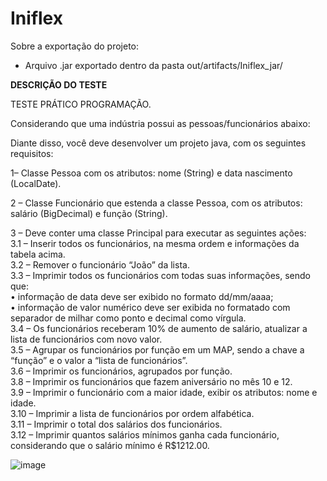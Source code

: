 # Iniflex
Sobre a exportação do projeto:
* Arquivo .jar exportado dentro da pasta out/artifacts/Iniflex_jar/

**DESCRIÇÃO DO TESTE**

TESTE PRÁTICO PROGRAMAÇÃO.

Considerando que uma indústria possui as pessoas/funcionários abaixo:

Diante disso, você deve desenvolver um projeto java, com os seguintes requisitos:

1– Classe Pessoa com os atributos: nome (String) e data nascimento (LocalDate).

2 – Classe Funcionário que estenda a classe Pessoa, com os atributos: salário (BigDecimal) e função (String).

3 – Deve conter uma classe Principal para executar as seguintes ações:</br>
3.1 – Inserir todos os funcionários, na mesma ordem e informações da tabela acima.</br>
3.2 – Remover o funcionário “João” da lista.</br>
3.3 – Imprimir todos os funcionários com todas suas informações, sendo que:</br>
• informação de data deve ser exibido no formato dd/mm/aaaa;</br>
• informação de valor numérico deve ser exibida no formatado com separador de milhar como ponto e decimal como vírgula.</br>
3.4 – Os funcionários receberam 10% de aumento de salário, atualizar a lista de funcionários com novo valor.</br>
3.5 – Agrupar os funcionários por função em um MAP, sendo a chave a “função” e o valor a “lista de funcionários”.</br>
3.6 – Imprimir os funcionários, agrupados por função.</br>
3.8 – Imprimir os funcionários que fazem aniversário no mês 10 e 12.</br>
3.9 – Imprimir o funcionário com a maior idade, exibir os atributos: nome e idade.</br>
3.10 – Imprimir a lista de funcionários por ordem alfabética.</br>
3.11 – Imprimir o total dos salários dos funcionários.</br>
3.12 – Imprimir quantos salários mínimos ganha cada funcionário, considerando que o salário mínimo é R$1212.00.</br>


![image](https://github.com/user-attachments/assets/aa0cc528-9d19-40af-8c51-824a5f07a99d)
